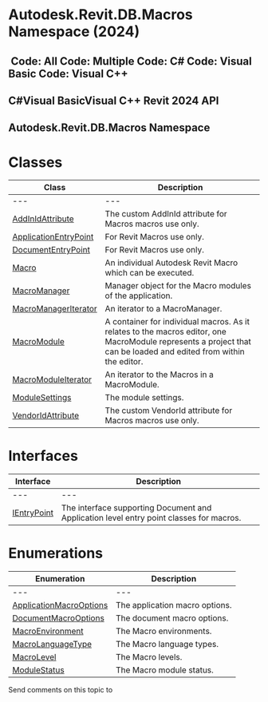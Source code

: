 # Autodesk.Revit.DB.Macros Namespace (2024)

﻿
 Code: All Code: Multiple Code: C# Code: Visual Basic Code: Visual C++   
---  
C#Visual BasicVisual C++
Revit 2024 API  
---  
Autodesk.Revit.DB.Macros Namespace  
---  
# Classes
| Class | Description |
| --- | --- |
| --- | --- | --- |
| [AddInIdAttribute](f5642e13-82ba-36fa-c4e1-ac03aa3498f3.md "AddInIdAttribute Class") | The custom AddInId attribute for Macros macros use only. |
| [ApplicationEntryPoint](f18a0fa9-29ba-111e-e1e9-2124ec3c4d2b.md "ApplicationEntryPoint Class") | For Revit Macros use only. |
| [DocumentEntryPoint](99996ba9-d1a7-d27e-c0ce-eb271a4c35bb.md "DocumentEntryPoint Class") | For Revit Macros use only. |
| [Macro](8e156c00-8aa8-51f5-be8f-4561ad51f1d8.md "Macro Class") | An individual Autodesk Revit Macro which can be executed. |
| [MacroManager](49eb4b8a-ae13-95e7-fef4-11347bbb67d3.md "MacroManager Class") | Manager object for the Macro modules of the application. |
| [MacroManagerIterator](2e602955-0aaf-f39f-720f-d6269ec8ce26.md "MacroManagerIterator Class") | An iterator to a MacroManager. |
| [MacroModule](d604a3cb-4f41-78a8-6353-270c566ac661.md "MacroModule Class") | A container for individual macros. As it relates to the macros editor, one MacroModule represents a project that can be loaded and edited from within the editor. |
| [MacroModuleIterator](320b8746-c7b2-797a-6764-babdf0c79715.md "MacroModuleIterator Class") | An iterator to the Macros in a MacroModule. |
| [ModuleSettings](2a0c5aed-a80e-6c91-0525-ad8d42d613a6.md "ModuleSettings Class") | The module settings. |
| [VendorIdAttribute](789e2e36-a560-cbf4-ed62-186d78ba4d51.md "VendorIdAttribute Class") | The custom VendorId attribute for Macros macros use only. |

# Interfaces
| Interface | Description |
| --- | --- |
| --- | --- | --- |
| [IEntryPoint](b12791d1-81ab-b326-2bc7-da785d78e1fc.md "IEntryPoint Interface") | The interface supporting Document and Application level entry point classes for macros. |

# Enumerations
| Enumeration | Description |
| --- | --- |
| --- | --- | --- |
| [ApplicationMacroOptions](f2e09bb1-8f51-089d-dc36-c76c9a1fb683.md "ApplicationMacroOptions Enumeration") | The application macro options. |
| [DocumentMacroOptions](718074d4-9235-9eb1-c8b1-e1d4bb9dddc6.md "DocumentMacroOptions Enumeration") | The document macro options. |
| [MacroEnvironment](aae06d04-d87d-1bbf-2fe4-d11643c93af7.md "MacroEnvironment Enumeration") | The Macro environments. |
| [MacroLanguageType](7481402e-debc-27d2-0c96-fa6108aca851.md "MacroLanguageType Enumeration") | The Macro language types. |
| [MacroLevel](e67ee9d3-a083-a01c-e4e3-e8441544d580.md "MacroLevel Enumeration") | The Macro levels. |
| [ModuleStatus](96f00239-87a1-eb58-3433-1d5f804c3a4d.md "ModuleStatus Enumeration") | The Macro module status. |

Send comments on this topic to 